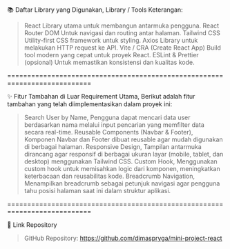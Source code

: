 📚 Daftar Library yang Digunakan, Library / Tools	Keterangan:

> React	Library utama untuk membangun antarmuka pengguna.
> React Router DOM	Untuk navigasi dan routing antar halaman.
> Tailwind CSS	Utility-first CSS framework untuk styling.
> Axios	Library untuk melakukan HTTP request ke API.
> Vite / CRA (Create React App)	Build tool modern yang cepat untuk proyek React.
> ESLint & Prettier (opsional)	Untuk memastikan konsistensi dan kualitas kode.

===========================================================================

✨ Fitur Tambahan di Luar Requirement Utama, Berikut adalah fitur tambahan yang telah diimplementasikan dalam proyek ini:

> Search User by Name, Pengguna dapat mencari data user berdasarkan nama melalui input pencarian yang memfilter data secara real-time.
> Reusable Components (Navbar & Footer), Komponen Navbar dan Footer dibuat reusable agar mudah digunakan di berbagai halaman.
> Responsive Design, Tampilan antarmuka dirancang agar responsif di berbagai ukuran layar (mobile, tablet, dan desktop) menggunakan Tailwind CSS.
> Custom Hook, Menggunakan custom hook untuk memisahkan logic dari komponen, meningkatkan keterbacaan dan reusabilitas kode.
> Breadcrumb Navigation, Menampilkan breadcrumb sebagai petunjuk navigasi agar pengguna tahu posisi halaman saat ini dalam struktur aplikasi.

===========================================================================

🔗 Link Repository

> GitHub Repository: https://github.com/dimaspryga/mini-project-react

